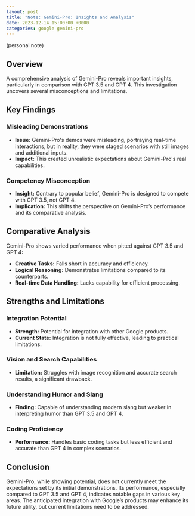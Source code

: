 ```yaml
---
layout: post
title: "Note: Gemini-Pro: Insights and Analysis"
date: 2023-12-14 15:00:00 +0000
categories: google gemini-pro
---
```


(personal note)

## Overview
A comprehensive analysis of Gemini-Pro reveals important insights, particularly in comparison with GPT 3.5 and GPT 4. This investigation uncovers several misconceptions and limitations.

## Key Findings

### Misleading Demonstrations
- **Issue:** Gemini-Pro's demos were misleading, portraying real-time interactions, but in reality, they were staged scenarios with still images and additional inputs.
- **Impact:** This created unrealistic expectations about Gemini-Pro's real capabilities.

### Competency Misconception
- **Insight:** Contrary to popular belief, Gemini-Pro is designed to compete with GPT 3.5, not GPT 4.
- **Implication:** This shifts the perspective on Gemini-Pro’s performance and its comparative analysis.

## Comparative Analysis
Gemini-Pro shows varied performance when pitted against GPT 3.5 and GPT 4:

- **Creative Tasks:** Falls short in accuracy and efficiency.
- **Logical Reasoning:** Demonstrates limitations compared to its counterparts.
- **Real-time Data Handling:** Lacks capability for efficient processing.

## Strengths and Limitations

### Integration Potential
- **Strength:** Potential for integration with other Google products.
- **Current State:** Integration is not fully effective, leading to practical limitations.

### Vision and Search Capabilities
- **Limitation:** Struggles with image recognition and accurate search results, a significant drawback.

### Understanding Humor and Slang
- **Finding:** Capable of understanding modern slang but weaker in interpreting humor than GPT 3.5 and GPT 4.

### Coding Proficiency
- **Performance:** Handles basic coding tasks but less efficient and accurate than GPT 4 in complex scenarios.

## Conclusion
Gemini-Pro, while showing potential, does not currently meet the expectations set by its initial demonstrations. Its performance, especially compared to GPT 3.5 and GPT 4, indicates notable gaps in various key areas. The anticipated integration with Google’s products may enhance its future utility, but current limitations need to be addressed.


